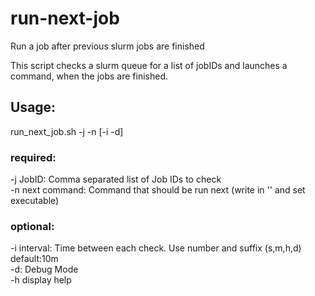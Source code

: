 # run-next-job
Run a job after previous slurm jobs are finished

This script checks a slurm queue for a list of jobIDs and launches a
command, when the jobs are finished.

## Usage: 
run_next_job.sh -j <JobId> -n <next command> [-i <interval> -d]

### required:
-j    JobID: Comma separated list of Job IDs to check  
-n    next command: Command that should be run next (write in '' and set executable)  

### optional:
-i    interval: Time between each check. Use number and suffix (s,m,h,d)  
                default:10m  
-d:   Debug Mode  
-h    display help  
